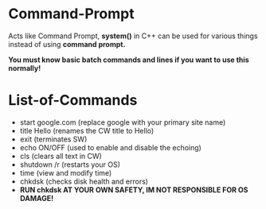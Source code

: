 # Command-Prompt

Acts like Command Prompt, **system()** in C++ can be used for various things instead of using **command prompt.**

**You must know basic batch commands and lines if you want to use this normally!**

# List-of-Commands
- start google.com (replace google with your primary site name)
- title Hello (renames the CW title to Hello)
- exit (terminates SW)
- echo ON/OFF (used to enable and disable the echoing)
- cls (clears all text in CW)
- shutdown /r (restarts your OS)
- time (view and modify time)
- chkdsk (checks disk health and errors)
- **RUN chkdsk AT YOUR OWN SAFETY, IM NOT RESPONSIBLE FOR OS DAMAGE!**
